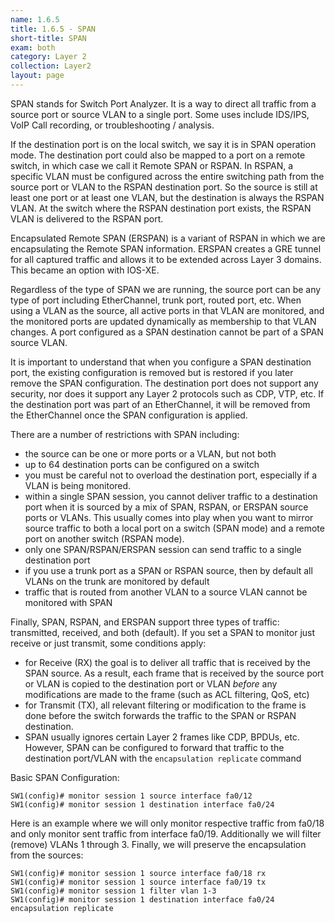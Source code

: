 ```yaml
---
name: 1.6.5
title: 1.6.5 - SPAN
short-title: SPAN
exam: both
category: Layer 2
collection: Layer2
layout: page
---
```

SPAN stands for Switch Port Analyzer. It is a way to direct all traffic from a source port or source VLAN to a single port. Some uses include IDS/IPS, VoIP Call recording, or troubleshooting / analysis.

If the destination port is on the local switch, we say it is in SPAN operation mode. The destination port could also be mapped to a port on a remote switch, in which case we call it Remote SPAN or RSPAN. In RSPAN, a specific VLAN must be configured across the entire switching path from the source port or VLAN to the RSPAN destination port. So the source is still at least one port or at least one VLAN,  but the destination is always the RSPAN VLAN. At the switch where the RSPAN destination port exists, the RSPAN VLAN is delivered to the RSPAN port.

Encapsulated Remote SPAN (ERSPAN) is a variant of RSPAN in which we are encapsulating the Remote SPAN information. ERSPAN creates a GRE tunnel for all captured traffic and allows it to be extended across Layer 3 domains. This became an option with IOS-XE.

Regardless of the type of SPAN we are running, the source port can be any type of port including EtherChannel, trunk port, routed port, etc. When using a VLAN as the source, all active ports in that VLAN are monitored, and the monitored ports are updated dynamically as membership to that VLAN changes. A port configured as a SPAN destination cannot be part of a SPAN source VLAN.

It is important to understand that when you configure a SPAN destination port, the existing configuration is removed but is restored if you later remove the SPAN configuration. The destination port does not support any security, nor does it support any Layer 2 protocols such as CDP, VTP, etc. If the destination port was part of an EtherChannel, it will be removed from the EtherChannel once the SPAN configuration is applied.

There are a number of restrictions with SPAN including:
- the source can be one or more ports or a VLAN, but not both
- up to 64 destination ports can be configured on a switch
- you must be careful not to overload the destination port, especially if a VLAN is being monitored.
- within a single SPAN session, you cannot deliver traffic to a destination port when it is sourced by a mix of SPAN, RSPAN, or ERSPAN source ports or VLANs. This usually comes into play when you want to mirror source traffic to both a local port on a switch (SPAN mode) and a remote port on another switch (RSPAN mode).
- only one SPAN/RSPAN/ERSPAN session can send traffic to a single destination port
- if you use a trunk port as a SPAN or RSPAN source, then by default all VLANs on the trunk are monitored by default
- traffic that is routed from another VLAN to a source VLAN cannot be monitored with SPAN

Finally, SPAN, RSPAN, and ERSPAN support three types of traffic: transmitted, received, and both (default). If you set a SPAN to monitor just receive or just transmit, some conditions apply:
- for Receive (RX) the goal is to deliver all traffic that is received by the SPAN source. As a result, each frame that is received by the source port or VLAN is copied to the destination port or VLAN *before* any modifications are made to the frame (such as ACL filtering, QoS, etc)
- for Transmit (TX), all relevant filtering or modification to the frame is done before the switch forwards the traffic to the SPAN or RSPAN destination.
- SPAN usually ignores certain Layer 2 frames like CDP, BPDUs, etc. However, SPAN can be configured to forward that traffic to the destination port/VLAN with the `encapsulation replicate` command

Basic SPAN Configuration:

```
SW1(config)# monitor session 1 source interface fa0/12
SW1(config)# monitor session 1 destination interface fa0/24
```

Here is an example where we will only monitor respective traffic from fa0/18 and only monitor sent traffic from interface fa0/19. Additionally we will filter (remove) VLANs 1 through 3. Finally, we will preserve the encapsulation from the sources:

```
SW1(config)# monitor session 1 source interface fa0/18 rx
SW1(config)# monitor session 1 source interface fa0/19 tx
SW1(config)# monitor session 1 filter vlan 1-3
SW1(config)# monitor session 1 destination interface fa0/24 encapsulation replicate
```
